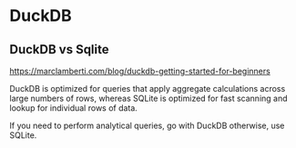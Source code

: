 # DuckDB

## DuckDB vs Sqlite
https://marclamberti.com/blog/duckdb-getting-started-for-beginners

DuckDB is optimized for queries that apply aggregate calculations across large numbers of rows, 
whereas SQLite is optimized for fast scanning and lookup for individual rows of data. 

If you need to perform analytical queries, go with DuckDB otherwise, use SQLite.
